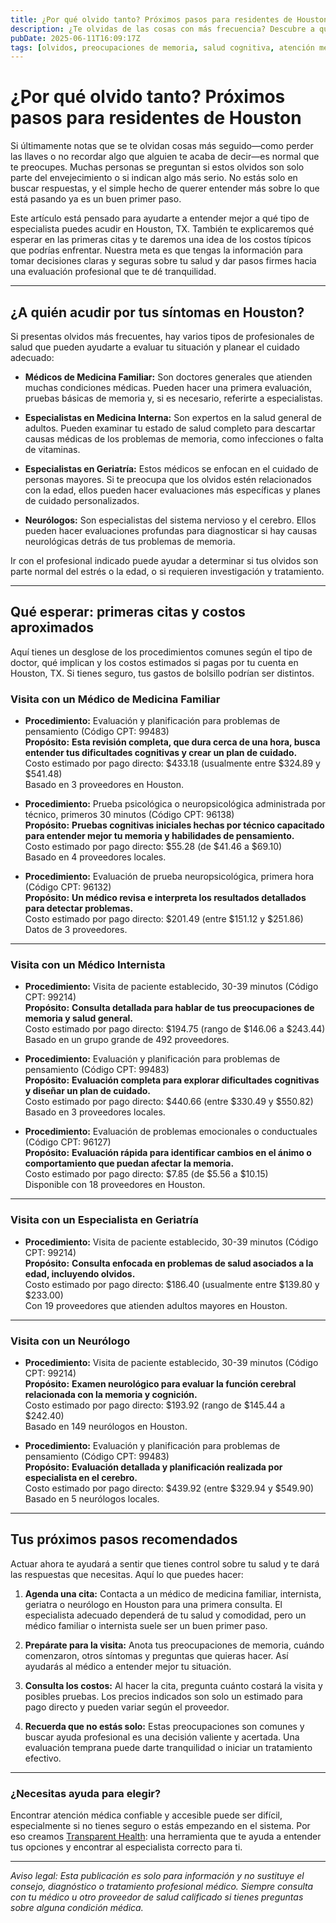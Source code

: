 ```yaml
---
title: ¿Por qué olvido tanto? Próximos pasos para residentes de Houston  
description: ¿Te olvidas de las cosas con más frecuencia? Descubre a qué especialista acudir en Houston, TX, cuáles pueden ser los costos iniciales y cómo dar los siguientes pasos para cuidar tu salud.  
pubDate: 2025-06-11T16:09:17Z  
tags: [olvidos, preocupaciones de memoria, salud cognitiva, atención médica en Houston, visitas al médico, transparencia en costos]  
---
```


# ¿Por qué olvido tanto? Próximos pasos para residentes de Houston

Si últimamente notas que se te olvidan cosas más seguido—como perder las llaves o no recordar algo que alguien te acaba de decir—es normal que te preocupes. Muchas personas se preguntan si estos olvidos son solo parte del envejecimiento o si indican algo más serio. No estás solo en buscar respuestas, y el simple hecho de querer entender más sobre lo que está pasando ya es un buen primer paso.

Este artículo está pensado para ayudarte a entender mejor a qué tipo de especialista puedes acudir en Houston, TX. También te explicaremos qué esperar en las primeras citas y te daremos una idea de los costos típicos que podrías enfrentar. Nuestra meta es que tengas la información para tomar decisiones claras y seguras sobre tu salud y dar pasos firmes hacia una evaluación profesional que te dé tranquilidad.

---

## ¿A quién acudir por tus síntomas en Houston?

Si presentas olvidos más frecuentes, hay varios tipos de profesionales de salud que pueden ayudarte a evaluar tu situación y planear el cuidado adecuado:

- **Médicos de Medicina Familiar:** Son doctores generales que atienden muchas condiciones médicas. Pueden hacer una primera evaluación, pruebas básicas de memoria y, si es necesario, referirte a especialistas.

- **Especialistas en Medicina Interna:** Son expertos en la salud general de adultos. Pueden examinar tu estado de salud completo para descartar causas médicas de los problemas de memoria, como infecciones o falta de vitaminas.

- **Especialistas en Geriatría:** Estos médicos se enfocan en el cuidado de personas mayores. Si te preocupa que los olvidos estén relacionados con la edad, ellos pueden hacer evaluaciones más específicas y planes de cuidado personalizados.

- **Neurólogos:** Son especialistas del sistema nervioso y el cerebro. Ellos pueden hacer evaluaciones profundas para diagnosticar si hay causas neurológicas detrás de tus problemas de memoria.

Ir con el profesional indicado puede ayudar a determinar si tus olvidos son parte normal del estrés o la edad, o si requieren investigación y tratamiento.

---

## Qué esperar: primeras citas y costos aproximados

Aquí tienes un desglose de los procedimientos comunes según el tipo de doctor, qué implican y los costos estimados si pagas por tu cuenta en Houston, TX. Si tienes seguro, tus gastos de bolsillo podrían ser distintos.

### Visita con un Médico de Medicina Familiar

- **Procedimiento:** Evaluación y planificación para problemas de pensamiento (Código CPT: 99483)  
  **Propósito:** **Esta revisión completa, que dura cerca de una hora, busca entender tus dificultades cognitivas y crear un plan de cuidado.**  
  Costo estimado por pago directo: $433.18 (usualmente entre $324.89 y $541.48)  
  Basado en 3 proveedores en Houston.

- **Procedimiento:** Prueba psicológica o neuropsicológica administrada por técnico, primeros 30 minutos (Código CPT: 96138)  
  **Propósito:** **Pruebas cognitivas iniciales hechas por técnico capacitado para entender mejor tu memoria y habilidades de pensamiento.**  
  Costo estimado por pago directo: $55.28 (de $41.46 a $69.10)  
  Basado en 4 proveedores locales.

- **Procedimiento:** Evaluación de prueba neuropsicológica, primera hora (Código CPT: 96132)  
  **Propósito:** **Un médico revisa e interpreta los resultados detallados para detectar problemas.**  
  Costo estimado por pago directo: $201.49 (entre $151.12 y $251.86)  
  Datos de 3 proveedores.

---

### Visita con un Médico Internista

- **Procedimiento:** Visita de paciente establecido, 30-39 minutos (Código CPT: 99214)  
  **Propósito:** **Consulta detallada para hablar de tus preocupaciones de memoria y salud general.**  
  Costo estimado por pago directo: $194.75 (rango de $146.06 a $243.44)  
  Basado en un grupo grande de 492 proveedores.

- **Procedimiento:** Evaluación y planificación para problemas de pensamiento (Código CPT: 99483)  
  **Propósito:** **Evaluación completa para explorar dificultades cognitivas y diseñar un plan de cuidado.**  
  Costo estimado por pago directo: $440.66 (entre $330.49 y $550.82)  
  Basado en 3 proveedores locales.

- **Procedimiento:** Evaluación de problemas emocionales o conductuales (Código CPT: 96127)  
  **Propósito:** **Evaluación rápida para identificar cambios en el ánimo o comportamiento que puedan afectar la memoria.**  
  Costo estimado por pago directo: $7.85 (de $5.56 a $10.15)  
  Disponible con 18 proveedores en Houston.

---

### Visita con un Especialista en Geriatría

- **Procedimiento:** Visita de paciente establecido, 30-39 minutos (Código CPT: 99214)  
  **Propósito:** **Consulta enfocada en problemas de salud asociados a la edad, incluyendo olvidos.**  
  Costo estimado por pago directo: $186.40 (usualmente entre $139.80 y $233.00)  
  Con 19 proveedores que atienden adultos mayores en Houston.

---

### Visita con un Neurólogo

- **Procedimiento:** Visita de paciente establecido, 30-39 minutos (Código CPT: 99214)  
  **Propósito:** **Examen neurológico para evaluar la función cerebral relacionada con la memoria y cognición.**  
  Costo estimado por pago directo: $193.92 (rango de $145.44 a $242.40)  
  Basado en 149 neurólogos en Houston.

- **Procedimiento:** Evaluación y planificación para problemas de pensamiento (Código CPT: 99483)  
  **Propósito:** **Evaluación detallada y planificación realizada por especialista en el cerebro.**  
  Costo estimado por pago directo: $439.92 (entre $329.94 y $549.90)  
  Basado en 5 neurólogos locales.

---

## Tus próximos pasos recomendados

Actuar ahora te ayudará a sentir que tienes control sobre tu salud y te dará las respuestas que necesitas. Aquí lo que puedes hacer:

1. **Agenda una cita:** Contacta a un médico de medicina familiar, internista, geriatra o neurólogo en Houston para una primera consulta. El especialista adecuado dependerá de tu salud y comodidad, pero un médico familiar o internista suele ser un buen primer paso.

2. **Prepárate para la visita:** Anota tus preocupaciones de memoria, cuándo comenzaron, otros síntomas y preguntas que quieras hacer. Así ayudarás al médico a entender mejor tu situación.

3. **Consulta los costos:** Al hacer la cita, pregunta cuánto costará la visita y posibles pruebas. Los precios indicados son solo un estimado para pago directo y pueden variar según el proveedor.

4. **Recuerda que no estás solo:** Estas preocupaciones son comunes y buscar ayuda profesional es una decisión valiente y acertada. Una evaluación temprana puede darte tranquilidad o iniciar un tratamiento efectivo.

---

### ¿Necesitas ayuda para elegir?

Encontrar atención médica confiable y accesible puede ser difícil, especialmente si no tienes seguro o estás empezando en el sistema. Por eso creamos [Transparent Health](https://transparenthealth.ai): una herramienta que te ayuda a entender tus opciones y encontrar al especialista correcto para ti.

---

*Aviso legal: Esta publicación es solo para información y no sustituye el consejo, diagnóstico o tratamiento profesional médico. Siempre consulta con tu médico u otro proveedor de salud calificado si tienes preguntas sobre alguna condición médica.*